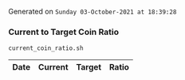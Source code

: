 Generated on `Sunday 03-October-2021 at 18:39:28`

### Current to Target Coin Ratio
`current_coin_ratio.sh`

Date|Current|Target|Ratio
---|---|---|---

